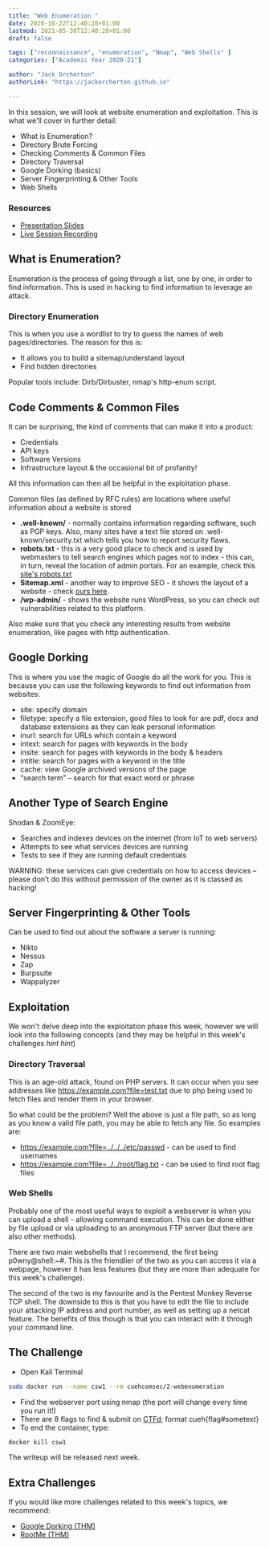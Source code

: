 ```yaml
---
title: "Web Enumeration "
date: 2020-10-22T12:40:28+01:00
lastmod: 2021-05-30T12:40:28+01:00
draft: false

tags: ["reconnaissance", "enumeration", "Nmap", "Web Shells" ]
categories: ["Academic Year 2020-21"]

author: "Jack Orcherton" 
authorLink: "https://jackorcherton.github.io"

---
```


In this session, we will look at website enumeration and exploitation. This is what we'll cover in further detail:

- What is Enumeration?
- Directory Brute Forcing
- Checking Comments & Common Files
- Directory Traversal
- Google Dorking (basics)
- Server Fingerprinting & Other Tools
- Web Shells

### Resources
- [Presentation Slides](webEnumeration.pdf) 
- [Live Session Recording](https://www.twitch.tv/videos/779063041) 

## What is Enumeration?
Enumeration is the process of going through a list, one by one, in order to find information. This is used in hacking to find information to leverage an attack.

### Directory Enumeration
This is when you use a wordlist to try to 
guess the names of web pages/directories. The reason for this is:

- It allows you to build a sitemap/understand layout
- Find hidden directories

Popular tools include: Dirb/Dirbuster, nmap's http-enum script. 


## Code Comments & Common Files
It can be surprising, the kind of comments that can make it into a product:
- Credentials
- API keys
- Software Versions
- Infrastructure layout & the occasional bit of profanity!

All this information can then all be helpful in the exploitation phase. 

Common files (as defined by RFC rules) are locations where useful information about a website is stored
- **.well-known/** - normally contains information regarding software, such as PGP keys. Also, many sites have a text file stored on .well-known/security.txt which tells you how to report security flaws. 
- **robots.txt** - this is a very good place to check and is used by webmasters to tell search engines which pages not to index - this can, in turn, reveal the location of admin portals. For an example, check this [site's robots.txt](/robots.txt)
- **Sitemap.xml** - another way to improve SEO - it shows the layout of a website - check [ours here](/sitemap.xml). 
- **/wp-admin/** - shows the website runs WordPress, so you can check out vulnerabilities related to this platform. 

Also make sure that you check any interesting results from website enumeration, like pages with http authentication.

## Google Dorking
This is where you use the magic of Google do all the work for you. This is because you can use the following keywords to find out information from websites:

- site: specify domain
- filetype: specify a file extension, good files to look for are pdf, docx and database extensions as they can leak personal information 
- inurl: search for URLs which contain a keyword
- intext: search for pages with keywords in the body
- insite: search for pages with keywords in the body & headers
- intitle: search for pages with a keyword in the title
- cache: view Google archived versions of the page
- “search term” – search for that exact word or phrase

## Another Type of Search Engine
Shodan & ZoomEye:
- Searches and indexes devices on the internet (from IoT to web servers)
- Attempts to see what services devices are running
- Tests to see if they are running default credentials

WARNING: these services can give credentials on how to access devices – please don’t do this without permission of the owner as it is classed as hacking!

## Server Fingerprinting & Other Tools
Can be used to find out about the software a server is running:
- Nikto
- Nessus
- Zap
- Burpsuite
- Wappalyzer

## Exploitation
We won't delve deep into the exploitation phase this week, however we will look into the following concepts (and they may be helpful in this week's challenges *hint hint*)

### Directory Traversal
This is an age-old attack, found on PHP servers. It can occur when you see addresses like https://example.com?file=test.txt due to php being used to fetch files and render them in your browser.

So what could be the problem? Well the above is just a file path, so as long as you know a valid file path, you may be able to fetch any file. So examples are:
- https://example.com?file=../../../etc/passwd - can be used to find usernames
- https://example.com?file=../../root/flag.txt - can be used to find root flag files

### Web Shells 
Probably one of the most useful ways to exploit a webserver is when you can upload a shell - allowing command execution. This can be done either by file upload or via uploading to an anonymous FTP server (but there are also other methods).

There are two main webshells that I recommend, the first being p0wny@shell:~#. This is the friendlier of the two as you can access it via a webpage, however it has less features (but they are more than adequate for this week's challenge). 

The second of the two is my favourite and is the Pentest Monkey Reverse TCP shell. The downside to this is that you have to edit the file to include your attacking IP address and port number, as well as setting up a netcat feature. The benefits of this though is that you can interact with it through your command line.

## The Challenge
- Open Kali Terminal
```sh
sudo docker run --name csw1 --rm cuehcomsec/2-webenumeration
```
- Find the webserver port using nmap (the port will change every time
you run it!)
- There are 8 flags to find & submit on [CTFd](https://cueh-comsec.ctfd.io/); format cueh{flag#sometext}
- To end the container, type:
```sh
docker kill csw1
```

The writeup will be released next week. 

## Extra Challenges
If you would like more challenges related to this week's topics, we recommend:

- [Google Dorking (THM)](https://tryhackme.com/room/GOOGLEDORKING)
- [RootMe (THM)](https://tryhackme.com/room/rrootme) 
